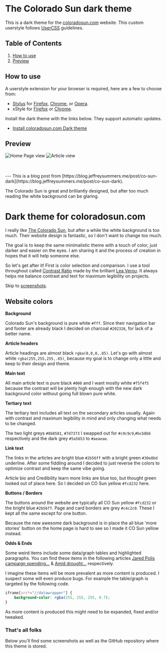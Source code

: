 # The Colorado Sun dark theme
This is a dark theme for the [coloradosun.com](https://coloradosun.com) website. This custom userstyle follows [UserCSS](https://github.com/openstyles/stylus/wiki/UserCSS) guidelines.

## Table of Contents

1. [How to use](#how-to-use)
2. [Preview](#preview)

## How to use

A userstyle extension for your browser is required, here are a few to choose from:

- [Stylus](https://github.com/openstyles/stylus) for [Firefox](https://addons.mozilla.org/en-US/firefox/addon/styl-us/), [Chrome](https://chrome.google.com/webstore/detail/stylus/clngdbkpkpeebahjckkjfobafhncgmne?hl=en), or [Opera](https://addons.opera.com/en-gb/extensions/details/stylus/).
- xStyle for [Firefox](https://addons.mozilla.org/firefox/addon/xstyle/) or [Chrome](https://chrome.google.com/webstore/detail/xstyle/hncgkmhphmncjohllpoleelnibpmccpj).

Install the dark theme with the links below. They support automatic updates.

- [Install coloradosun.com Dark theme](https://github.com/obscuredetour/dark-co-sun/raw/co-sun-dark.user.css)

## Preview
![Home Page view](https://github.com/obscuredetour/dark-co-sun/raw/master/screenshot-homepage.jpg)
![Article view](https://github.com/obscuredetour/dark-co-sun/raw/master/screenshot-article.jpg)

<br>
<br>
---
This is a blog post from [https://blog.jeffreysummers.me/post/co-sun-dark](https://blog.jeffreysummers.me/post/co-sun-dark).

The Colorado Sun is great and brilliantly designed, but after too much reading the white background can be glaring.

# Dark theme for coloradosun.com

I really like [The Colorado Sun](https://coloradosun.com/), but after a while the white background is too much. Their website design is fantastic, so I don't want to change too much.

The goal is to keep the same minimalistic theme with a touch of color, just darker and easier on the eyes. I am sharing it and the process of creation in hopes that it will help someone else.

So let's get after it! First is color selection and comparison. I use a tool throughout called [Contrast Ratio](https://contrast-ratio.com/) made by the brilliant [Lea Verou](http://lea.verou.me/). It always helps me balance contrast and text for maximum legibility on projects.

Skip to [screenshots](#screenshots).

## Website colors
**Background**

Colorado Sun's background is pure white `#fff`. Since their navigation bar and footer are already black I decided on charcoal `#202326`, for lack of a better name.

**Article headers**

Article headings are almost black `rgba(0,0,0,.85)`. Let's go with almost white `rgba(255,255,255,.85)`, because my goal is to change only a little and keep to their design and theme.

**Main text**

All main article text is pure black `#000` and I want mostly white `#f5f4f5` because the contrast will be plenty high enough with the new dark background color without going full blown pure white.

**Tertiary text**

The tertiary text includes all text on the secondary articles usually. Again with contrast and maximum legibility in mind and only changing what needs to be changed.

The two light greys `#8b8581`, `#7d7373` I swapped out for `#c9c9c9`,`#bcb8b6` respectively and the dark grey `#5a5653` to `#aeaeae`.

**Link text**

The links in the articles are bright blue `#2b56ff` with a bright green `#30e8bd` underline. After some fiddling around I decided to just reverse the colors to optimize contrast and keep the same vibe going.

Article bio and Credibility learn more links are blue too, but thought green looked out of place here. So I decided on CO Sun yellow `#fcd232` here.

**Buttons / Borders**

The buttons around the website are typically all CO Sun yellow `#fcd232` or the bright blue `#2b56ff`. Page and card borders are grey `#c4c2c0`. These I kept all the same except for one button.

Because the new awesome dark background is in place the all blue 'more stories' button on the home page is hard to see so I made it CO Sun yellow instead.

**Odds & Ends**

Some weird items include some data/graph tables and highlighted paragraphs. You can find these items in the following articles [Jared Polis campaign spending...](https://coloradosun.com/2018/09/14/jared-polis-campaign-spending-governor-race-2018/) & [Amid drought...](https://coloradosun.com/2018/09/12/colorado-water-law-drought-climate-change/) respectively.

I imagine these items will be more prevalent as more content is produced. I suspect some will even produce bugs. For example the table/graph is targeted by the following code.

```css
iframe[src*="//datawrapper"] {
	background-color: rgba(255, 255, 255, 0.7);
}
```

As more content is produced this might need to be expanded, fixed and/or tweaked.

### That's all folks

Below you'll find some screenshots as well as the GitHub repository where this theme is stored.



